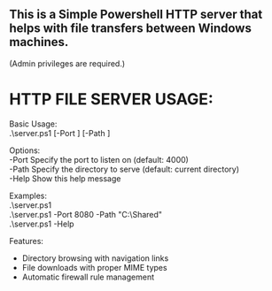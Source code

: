 ## This is a Simple Powershell HTTP server that helps with file transfers between Windows machines. <br>
(Admin privileges are required.)

HTTP FILE SERVER USAGE: <br>
======================

Basic Usage: <br>
  .\server.ps1 [-Port <number>] [-Path <directory>]

Options: <br>
  -Port       Specify the port to listen on (default: 4000) <br>
  -Path       Specify the directory to serve (default: current directory) <br>
  -Help       Show this help message <br>

Examples: <br>
  .\server.ps1 <br>
  .\server.ps1 -Port 8080 -Path "C:\Shared" <br>
  .\server.ps1 -Help <br>

Features:
  - Directory browsing with navigation links
  - File downloads with proper MIME types
  - Automatic firewall rule management
